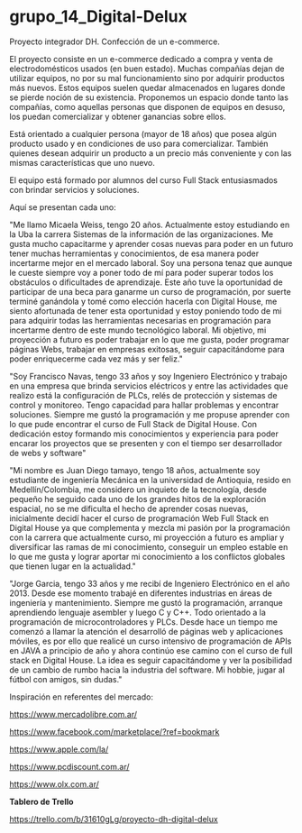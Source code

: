 # grupo_14_Digital-Delux
Proyecto integrador DH. Confección de un e-commerce.

El proyecto consiste en un e-commerce dedicado a compra y venta de electrodomésticos usados (en buen estado).
Muchas compañías dejan de utilizar equipos, no por su mal funcionamiento sino por adquirir productos más nuevos. Estos equipos suelen quedar almacenados en lugares donde se pierde noción de su existencia.
Proponemos un espacio donde tanto las compañías, como aquellas personas que disponen de equipos en desuso, los puedan comercializar y obtener ganancias sobre ellos.

Está orientado a cualquier persona (mayor de 18 años) que posea algún producto usado y en condiciones de uso para comercializar. También quienes desean adquirir un producto a un precio más conveniente y con las mismas características que uno nuevo.

El equipo está formado por alumnos del curso Full Stack entusiasmados con brindar servicios y soluciones.

Aquí se presentan cada uno:

"Me llamo Micaela Weiss, tengo 20 años. Actualmente estoy estudiando en la Uba la carrera Sistemas de la información de las organizaciones. 
Me gusta mucho capacitarme y aprender cosas nuevas para poder en un futuro tener muchas herramientas y conocimientos, de esa manera poder incertarme mejor en el mercado laboral. Soy una persona tenaz que aunque le cueste siempre voy a poner todo de mí para poder superar todos los obstáculos o dificultades de aprendizaje. 
Este año tuve la oportunidad de participar de una beca para ganarme un curso de programación, por suerte terminé ganándola y tomé como elección hacerla con Digital House, me siento afortunada de tener esta oportunidad y estoy poniendo todo de mi para adquirir todas las herramientas necesarias en programación para incertarme dentro de este mundo tecnológico laboral. 
Mi objetivo, mi proyección a futuro es poder trabajar en lo que me gusta, poder programar páginas Webs, trabajar en empresas exitosas, seguir capacitándome para poder enriquecerme cada vez más y ser feliz."

"Soy Francisco Navas, tengo 33 años y soy Ingeniero Electrónico y trabajo en una empresa que brinda servicios eléctricos y entre las actividades que realizo está la configuración de PLCs, relés de protección y sistemas de control y monitoreo.
Tengo capacidad para hallar problemas y encontrar soluciones.
Siempre me gustó la programación y me propuse aprender con lo que pude encontrar el curso de Full Stack de Digital House.
Con dedicación estoy formando mis conocimientos y experiencia para poder encarar los proyectos que se presenten y con el tiempo ser desarrollador de webs y software"

"Mi nombre es Juan Diego tamayo, tengo 18 años, actualmente soy estudiante de ingeniería Mecánica en la universidad de Antioquia, resido en Medellín/Colombia, me considero un inquieto de la tecnología, desde pequeño he seguido cada uno de los grandes hitos de la exploración espacial, no se me dificulta el hecho de aprender cosas nuevas, inicialmente decidí hacer el curso de programación Web Full Stack en Digital House ya que complementa y mezcla mi pasión por la programación con la carrera que actualmente curso, mi proyección a futuro es ampliar y diversificar las ramas de mi conocimiento, conseguir un empleo estable en lo que me gusta y lograr aportar mi conocimiento a los conflictos globales que tienen lugar en la actualidad."

"Jorge Garcia, tengo 33 años y me recibí de Ingeniero Electrónico en el año 2013. Desde ese momento trabajé en diferentes industrias en áreas de ingeniería y mantenimiento. Siempre me gustó la programación, arranque aprendiendo lenguaje asembler y luego C y C++. Todo orientado a la programación de microcontroladores y PLCs. Desde hace un tiempo me comenzó a llamar la atención el desarrolló de páginas web y aplicaciones móviles, es por ello que realicé un curso intensivo de programación de APIs en JAVA a principio de año y ahora continúo ese camino con el curso de full stack en Digital House. La idea es seguir capacitándome y ver la posibilidad de un cambio de rumbo hacia la industria del software. 
Mi hobbie, jugar al fútbol con amigos, sin dudas."

Inspiración en referentes del mercado:

https://www.mercadolibre.com.ar/ <!-- Página de compra y venta de todo tipo de productos, se toma como ejemplo de diseño por su facilidad y funcionalidades-->

https://www.facebook.com/marketplace/?ref=bookmark <!-- Página de compra y venta de todo tipo de productos, se toma como ejemplo de diseño-->

https://www.apple.com/la/ <!-- Compra y venta de productos apple, se toma como ejemplo de diseño-->

https://www.pcdiscount.com.ar/ <!-- Página de compra y venta de notebooks usadas, se toma como referente del tema-->

https://www.olx.com.ar/ <!-- Página de compra y venta de productos nuevos y usados, se toma como referente del tema-->


**Tablero de Trello**

https://trello.com/b/31610gLg/proyecto-dh-digital-delux
